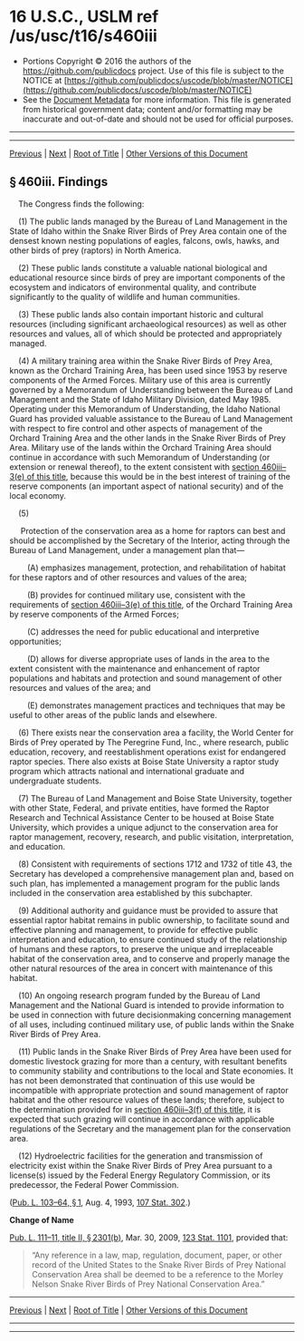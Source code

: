 ---
---

# 16 U.S.C., USLM ref /us/usc/t16/s460iii

* Portions Copyright © 2016 the authors of the https://github.com/publicdocs project.
  Use of this file is subject to the NOTICE at [https://github.com/publicdocs/uscode/blob/master/NOTICE](https://github.com/publicdocs/uscode/blob/master/NOTICE)
* See the [Document Metadata](././../../../../..//README.md) for more information.
  This file is generated from historical government data; content and/or formatting may be inaccurate and out-of-date and should not be used for official purposes.

----------
----------

[Previous](./../../../../..//us/usc/t16/ch1/schCXX/m__us_usc_t16_ch1_schCXX.md) | [Next](./../../../../..//us/usc/t16/ch1/schCXX/m__us_usc_t16_s460iii–1.md) | [Root of Title](./../../../../../) | [Other Versions of this Document](https://publicdocs.github.io/go/links?ns=uslm&ref=%2Fus%2Fusc%2Ft16%2Fs460iii)

## § 460iii. Findings

    The Congress finds the following:

    (1) The public lands managed by the Bureau of Land Management in the State of Idaho within the Snake River Birds of Prey Area contain one of the densest known nesting populations of eagles, falcons, owls, hawks, and other birds of prey (raptors) in North America.

    (2) These public lands constitute a valuable national biological and educational resource since birds of prey are important components of the ecosystem and indicators of environmental quality, and contribute significantly to the quality of wildlife and human communities.

    (3) These public lands also contain important historic and cultural resources (including significant archaeological resources) as well as other resources and values, all of which should be protected and appropriately managed.

    (4) A military training area within the Snake River Birds of Prey Area, known as the Orchard Training Area, has been used since 1953 by reserve components of the Armed Forces. Military use of this area is currently governed by a Memorandum of Understanding between the Bureau of Land Management and the State of Idaho Military Division, dated May 1985. Operating under this Memorandum of Understanding, the Idaho National Guard has provided valuable assistance to the Bureau of Land Management with respect to fire control and other aspects of management of the Orchard Training Area and the other lands in the Snake River Birds of Prey Area. Military use of the lands within the Orchard Training Area should continue in accordance with such Memorandum of Understanding (or extension or renewal thereof), to the extent consistent with [section 460iii–3(e) of this title][/us/usc/t16/s460iii–3/e], because this would be in the best interest of training of the reserve components (an important aspect of national security) and of the local economy.

    (5)

     Protection of the conservation area as a home for raptors can best and should be accomplished by the Secretary of the Interior, acting through the Bureau of Land Management, under a management plan that—

        (A) emphasizes management, protection, and rehabilitation of habitat for these raptors and of other resources and values of the area;

        (B) provides for continued military use, consistent with the requirements of [section 460iii–3(e) of this title][/us/usc/t16/s460iii–3/e], of the Orchard Training Area by reserve components of the Armed Forces;

        (C) addresses the need for public educational and interpretive opportunities;

        (D) allows for diverse appropriate uses of lands in the area to the extent consistent with the maintenance and enhancement of raptor populations and habitats and protection and sound management of other resources and values of the area; and

        (E) demonstrates management practices and techniques that may be useful to other areas of the public lands and elsewhere.

    (6) There exists near the conservation area a facility, the World Center for Birds of Prey operated by The Peregrine Fund, Inc., where research, public education, recovery, and reestablishment operations exist for endangered raptor species. There also exists at Boise State University a raptor study program which attracts national and international graduate and undergraduate students.

    (7) The Bureau of Land Management and Boise State University, together with other State, Federal, and private entities, have formed the Raptor Research and Technical Assistance Center to be housed at Boise State University, which provides a unique adjunct to the conservation area for raptor management, recovery, research, and public visitation, interpretation, and education.

    (8) Consistent with requirements of sections 1712 and 1732 of title 43, the Secretary has developed a comprehensive management plan and, based on such plan, has implemented a management program for the public lands included in the conservation area established by this subchapter.

    (9) Additional authority and guidance must be provided to assure that essential raptor habitat remains in public ownership, to facilitate sound and effective planning and management, to provide for effective public interpretation and education, to ensure continued study of the relationship of humans and these raptors, to preserve the unique and irreplaceable habitat of the conservation area, and to conserve and properly manage the other natural resources of the area in concert with maintenance of this habitat.

    (10) An ongoing research program funded by the Bureau of Land Management and the National Guard is intended to provide information to be used in connection with future decisionmaking concerning management of all uses, including continued military use, of public lands within the Snake River Birds of Prey Area.

    (11) Public lands in the Snake River Birds of Prey Area have been used for domestic livestock grazing for more than a century, with resultant benefits to community stability and contributions to the local and State economies. It has not been demonstrated that continuation of this use would be incompatible with appropriate protection and sound management of raptor habitat and the other resource values of these lands; therefore, subject to the determination provided for in [section 460iii–3(f) of this title][/us/usc/t16/s460iii–3/f], it is expected that such grazing will continue in accordance with applicable regulations of the Secretary and the management plan for the conservation area.

    (12) Hydroelectric facilities for the generation and transmission of electricity exist within the Snake River Birds of Prey Area pursuant to a license(s) issued by the Federal Energy Regulatory Commission, or its predecessor, the Federal Power Commission.

([Pub. L. 103–64, § 1][/us/pl/103/64/s1], Aug. 4, 1993, [107 Stat. 302][/us/stat/107/302].)

 __Change of Name__ 

[Pub. L. 111–11, title II, § 2301(b)][/us/pl/111/11/s2301/b], Mar. 30, 2009, [123 Stat. 1101][/us/stat/123/1101], provided that: 

> “Any reference in a law, map, regulation, document, paper, or other record of the United States to the Snake River Birds of Prey National Conservation Area shall be deemed to be a reference to the Morley Nelson Snake River Birds of Prey National Conservation Area.”

----------

[Previous](./../../../../..//us/usc/t16/ch1/schCXX/m__us_usc_t16_ch1_schCXX.md) | [Next](./../../../../..//us/usc/t16/ch1/schCXX/m__us_usc_t16_s460iii–1.md) | [Root of Title](./../../../../../) | [Other Versions of this Document](https://publicdocs.github.io/go/links?ns=uslm&ref=%2Fus%2Fusc%2Ft16%2Fs460iii)

----------
----------

[/us/usc/t16/s460iii–3/e]: https://publicdocs.github.io/go/links?ns=uslm&ref=%2Fus%2Fusc%2Ft16%2Fs460iii%E2%80%933%2Fe
[/us/usc/t16/s460iii–3/e]: https://publicdocs.github.io/go/links?ns=uslm&ref=%2Fus%2Fusc%2Ft16%2Fs460iii%E2%80%933%2Fe
[/us/usc/t16/s460iii–3/f]: https://publicdocs.github.io/go/links?ns=uslm&ref=%2Fus%2Fusc%2Ft16%2Fs460iii%E2%80%933%2Ff
[/us/pl/103/64/s1]: https://publicdocs.github.io/go/links?ns=uslm&ref=%2Fus%2Fpl%2F103%2F64%2Fs1
[/us/stat/107/302]: https://publicdocs.github.io/go/links?ns=uslm&ref=%2Fus%2Fstat%2F107%2F302
[/us/pl/111/11/s2301/b]: https://publicdocs.github.io/go/links?ns=uslm&ref=%2Fus%2Fpl%2F111%2F11%2Fs2301%2Fb
[/us/stat/123/1101]: https://publicdocs.github.io/go/links?ns=uslm&ref=%2Fus%2Fstat%2F123%2F1101


